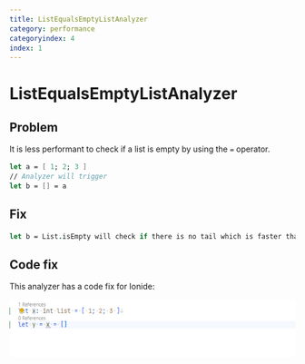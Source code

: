 ```yaml
---
title: ListEqualsEmptyListAnalyzer
category: performance
categoryindex: 4
index: 1
---
```


# ListEqualsEmptyListAnalyzer

## Problem

It is less performant to check if a list is empty by using the `=` operator.

```fsharp
let a = [ 1; 2; 3 ]
// Analyzer will trigger
let b = [] = a
```

## Fix

```fsharp
let b = List.isEmpty will check if there is no tail which is faster than the equality check.
```

## Code fix

This analyzer has a code fix for Ionide:

![Code fix for ListEqualsEmptyList](../img/ListEqualsEmptyListAnalyzer.gif)